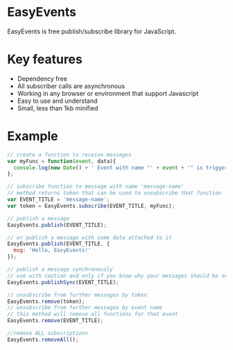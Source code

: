 EasyEvents
==========

EasyEvents is free publish/subscribe library for JavaScript.

Key features
==========
* Dependency free
* All subscriber calls are asynchronous
* Working in any browser or environment that support Javascript
* Easy to use and understand
* Small, less than 1kb minified

Example
==========
```javascript
// create a function to receive messages
var myFunc = function(event, data){
  console.log(new Date() + ' Event with name "' + event + '" is triggered');
};

// subscribe function to message with name 'message-name'
// method returns token that can be used to unsubscribe that function
var EVENT_TITLE = 'message-name';
var token = EasyEvents.subscribe(EVENT_TITLE, myFunc);

// publish a message
EasyEvents.publish(EVENT_TITLE);

// or publish a message with some data attached to it
EasyEvents.publish(EVENT_TITLE, {
  msg: 'Hello, EasyEvents!'
});

// publish a message synchronously
// use with caution and only if you know why your messages should be sent synchronously
EasyEvents.publishSync(EVENT_TITLE);

// unsubscribe from further messages by token
EasyEvents.remove(token);
// unsubscribe from further messages by event name
// this method will remove all functions for that event
EasyEvents.remove(EVENT_TITLE);

//remove ALL subscriptions
EasyEvents.removeAll();
